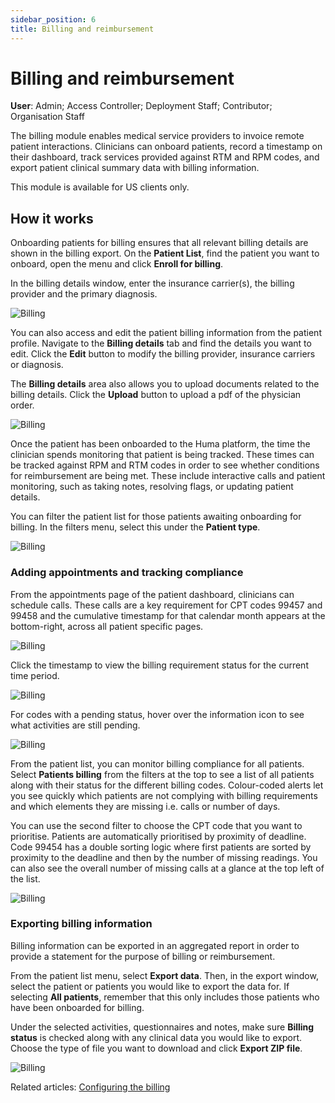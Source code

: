```yaml
---
sidebar_position: 6
title: Billing and reimbursement
---
```

# Billing and reimbursement
**User**: Admin; Access Controller; Deployment Staff; Contributor; Organisation Staff

The billing module enables medical service providers to invoice remote patient interactions. Clinicians can onboard patients, record a timestamp on their dashboard, track services provided against RTM and RPM codes, and export patient clinical summary data with billing information. 

This module is available for US clients only.


## How it works

Onboarding patients for billing ensures that all relevant billing details are shown in the billing export. On the **Patient List**, find the patient you want to onboard, open the menu and click **Enroll for billing**. 

In the billing details window, enter the insurance carrier(s), the billing provider and the primary diagnosis.

![Billing](./assets/Billing01.png)

You can also access and edit the patient billing information from the patient profile. Navigate to the **Billing details** tab and find the details you want to edit. Click the **Edit** button to modify the billing provider, insurance carriers or diagnosis. 

The **Billing details** area also allows you to upload documents related to the billing details. Click the **Upload** button to upload a pdf of the physician order. 

![Billing](./assets/Billing02.png)

Once the patient has been onboarded to the Huma platform, the time the clinician spends monitoring that patient is being tracked. These times can be tracked against RPM and RTM codes in order to see whether conditions for reimbursement are being met. These include interactive calls and patient monitoring, such as taking notes, resolving flags, or updating patient details.   

You can filter the patient list for those patients awaiting onboarding for billing. In the filters menu, select this under the **Patient type**.

![Billing](./assets/Billing03.png)

### Adding appointments and tracking compliance

From the appointments page of the patient dashboard, clinicians can schedule calls. These calls are a key requirement for CPT codes 99457 and 99458 and the cumulative timestamp for that calendar month appears at the bottom-right, across all patient specific pages.

![Billing](./assets/Billing04.png)

Click the timestamp to view the billing requirement status for the current time period.

![Billing](./assets/Billing05.png)

For codes with a pending status, hover over the information icon to see what activities are still pending.

![Billing](./assets/Billing06.png)

From the patient list, you can monitor billing compliance for all patients. Select **Patients billing** from the filters at the top to see a list of all patients along with their status for the different billing codes. Colour-coded alerts let you see quickly which patients are not complying with billing requirements and which elements they are missing i.e. calls or number of days.

You can use the second filter to choose the CPT code that you want to prioritise. Patients are automatically prioritised by proximity of deadline. Code 99454 has a double sorting logic where first patients are sorted by proximity to the deadline and then by the number of missing readings. You can also see the overall number of missing calls at a glance at the top left of the list.

![Billing](./assets/Billing07.png)

### Exporting billing information

Billing information can be exported in an aggregated report in order to provide a statement for the purpose of billing or reimbursement. 

From the patient list menu, select **Export data**. Then, in the export window, select the patient or patients you would like to export the data for. If selecting **All patients**, remember that this only includes those patients who have been onboarded for billing. 

Under the selected activities, questionnaires and notes, make sure **Billing status** is checked along with any clinical data you would like to export. Choose the type of file you want to download and click **Export ZIP file**.
 
![Billing](./assets/Billing08.png)

Related articles: [Configuring the billing](../../admin-portal/managing-deployments/general-settings/configuring-the-billing.md)
